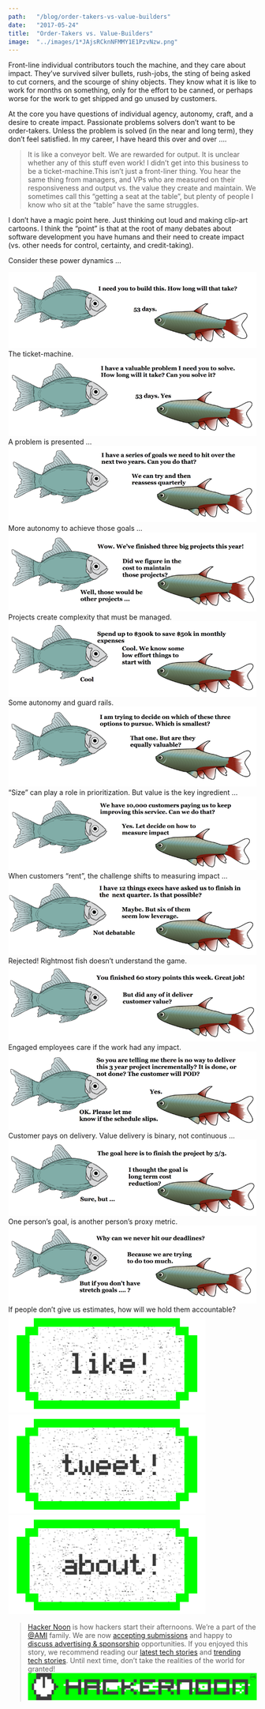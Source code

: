 ```yaml
---
path:	"/blog/order-takers-vs-value-builders"
date:	"2017-05-24"
title:	"Order-Takers vs. Value-Builders"
image:	"../images/1*JAjsRCknNFMMY1E1PzvNzw.png"
---
```


Front-line individual contributors touch the machine, and they care about impact. They’ve survived silver bullets, rush-jobs, the sting of being asked to cut corners, and the scourge of shiny objects. They know what it is like to work for months on something, only for the effort to be canned, or perhaps worse for the work to get shipped and go unused by customers.

At the core you have questions of individual agency, autonomy, craft, and a desire to create impact. Passionate problems solvers don’t want to be order-takers. Unless the problem is solved (in the near and long term), they don’t feel satisfied. In my career, I have heard this over and over ….


> It is like a conveyor belt. We are rewarded for output. It is unclear whether any of this stuff even work! I didn’t get into this business to be a ticket-machine.This isn’t just a front-liner thing. You hear the same thing from managers, and VPs who are measured on their responsiveness and output vs. the value they create and maintain. We sometimes call this “getting a seat at the table”, but plenty of people I know who sit at the “table” have the same struggles.

I don’t have a magic point here. Just thinking out loud and making clip-art cartoons. I think the “point” is that at the root of many debates about software development you have humans and their need to create impact (vs. other needs for control, certainty, and credit-taking).

Consider these power dynamics …

![](../images/1*JAjsRCknNFMMY1E1PzvNzw.png)The ticket-machine.![](../images/1*6CvSUZGHzbOP8FbGm6I7wg.png)A problem is presented …![](../images/1*KiXN3oylGTDvPakyyKj4DQ.png)More autonomy to achieve those goals …![](../images/1*Bgo3n1yzk1WEE4iGTWFT_w.png)Projects create complexity that must be managed.![](../images/1*rfg9lBs0FjPi2_FjrpPaFA.png)Some autonomy and guard rails.![](../images/1*27XxQqppRLAaiqLbr65ALw.png)“Size” can play a role in prioritization. But value is the key ingredient …![](../images/1*wNzUhQFAWZ5aVn9K9kyyMg.png)When customers “rent”, the challenge shifts to measuring impact …![](../images/1*-ewQqNWF826zTLs5vEVzMA.png)Rejected! Rightmost fish doesn’t understand the game.![](../images/1*KEVYhMnOW-0NnkcnllXf_w.png)Engaged employees care if the work had any impact.![](../images/1*9dRxkmCTzJsvpBFcTQZwbA.png)Customer pays on delivery. Value delivery is binary, not continuous …![](../images/1*Yp7bdj9uCZ1p8Je2aT6mBw.png)One person’s goal, is another person’s proxy metric.![](../images/1*9eQXk3-Ap1DMMNE29ZDvGg.png)If people don’t give us estimates, how will we hold them accountable?[![](../images/1*0hqOaABQ7XGPT-OYNgiUBg.png)](http://bit.ly/HackernoonFB)[![](../images/1*Vgw1jkA6hgnvwzTsfMlnpg.png)](https://goo.gl/k7XYbx)[![](../images/1*gKBpq1ruUi0FVK2UM_I4tQ.png)](https://goo.gl/4ofytp)
> [Hacker Noon](http://bit.ly/Hackernoon) is how hackers start their afternoons. We’re a part of the [@AMI](http://bit.ly/atAMIatAMI) family. We are now [accepting submissions](http://bit.ly/hackernoonsubmission) and happy to [discuss advertising & sponsorship](mailto:partners@amipublications.com) opportunities.
> If you enjoyed this story, we recommend reading our [latest tech stories](http://bit.ly/hackernoonlatestt) and [trending tech stories](https://hackernoon.com/trending). Until next time, don’t take the realities of the world for granted!![](../images/1*35tCjoPcvq6LbB3I6Wegqw.jpeg)